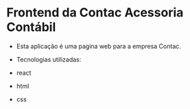 # Frontend da Contac Acessoria Contábil

- Esta aplicação é uma pagina web para a empresa Contac.

- Tecnologias utilizadas:
 - react
 - html
 - css
